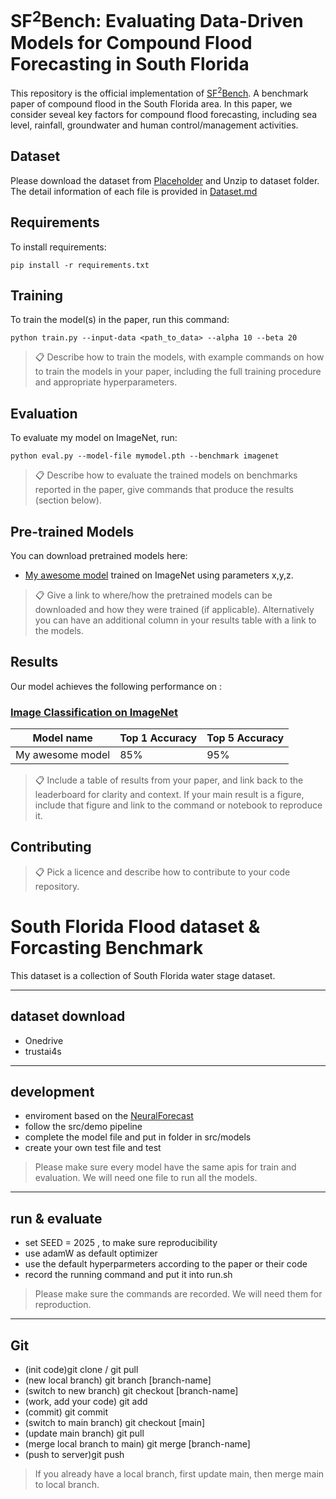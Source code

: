 <!-- >📋  A template README.md for code accompanying a Machine Learning paper -->

# SF$^2$Bench: Evaluating Data-Driven Models for Compound Flood Forecasting in South Florida

This repository is the official implementation of [SF$^2$Bench](https://arxiv.org/abs/Placeholder). A benchmark paper of compound flood in the South Florida area. In this paper, we consider seveal key factors for compound flood forecasting, including sea level, rainfall, groundwater and human control/management activities.

<!-- >📋  Optional: include a graphic explaining your approach/main result, bibtex entry, link to demos, blog posts and tutorials -->

## Dataset
Please download the dataset from [Placeholder]() and Unzip to dataset folder. The detail information of each file is provided in [Dataset.md](./dataset/Dataset.md)


## Requirements

To install requirements:

```setup
pip install -r requirements.txt
```


## Training

To train the model(s) in the paper, run this command:

```train
python train.py --input-data <path_to_data> --alpha 10 --beta 20
```

>📋  Describe how to train the models, with example commands on how to train the models in your paper, including the full training procedure and appropriate hyperparameters.

## Evaluation

To evaluate my model on ImageNet, run:

```eval
python eval.py --model-file mymodel.pth --benchmark imagenet
```

>📋  Describe how to evaluate the trained models on benchmarks reported in the paper, give commands that produce the results (section below).

## Pre-trained Models

You can download pretrained models here:

- [My awesome model](https://drive.google.com/mymodel.pth) trained on ImageNet using parameters x,y,z. 

>📋  Give a link to where/how the pretrained models can be downloaded and how they were trained (if applicable).  Alternatively you can have an additional column in your results table with a link to the models.

## Results

Our model achieves the following performance on :

### [Image Classification on ImageNet](https://paperswithcode.com/sota/image-classification-on-imagenet)

| Model name         | Top 1 Accuracy  | Top 5 Accuracy |
| ------------------ |---------------- | -------------- |
| My awesome model   |     85%         |      95%       |

>📋  Include a table of results from your paper, and link back to the leaderboard for clarity and context. If your main result is a figure, include that figure and link to the command or notebook to reproduce it. 


## Contributing

>📋  Pick a licence and describe how to contribute to your code repository. 





# South Florida Flood dataset & Forcasting Benchmark

This dataset is a collection of South Florida water stage dataset.

--------------------------------------------
## dataset download

- Onedrive
- trustai4s 

--------------------------------------------
## development

- enviroment based on the [NeuralForecast](https://github.com/Nixtla/neuralforecast/tree/main?tab=readme-ov-file)
- follow the src/demo pipeline
- complete the model file and put in folder in src/models
- create your own test file and test

> Please make sure every model have the same apis for train and evaluation. We will need one file to run all the models.

--------------------------------------------
## run & evaluate 

- set SEED = 2025 , to make sure reproducibility 
- use adamW as default optimizer
- use the default hyperparmeters according to the paper or their code 
- record the running command and put it into run.sh 

> Please make sure the commands are recorded. We will need them for reproduction.


--------------------------------------------
## Git

- (init code)git clone / git pull 
- (new local branch) git branch [branch-name]
- (switch to new branch) git checkout [branch-name]
- (work, add your code)  git add 
- (commit) git commit 
- (switch to main branch) git checkout [main]
- (update main branch) git pull
- (merge local branch to main) git merge [branch-name]
- (push to server)git push

> If you already have a local branch, first update main, then merge main to local branch. 


